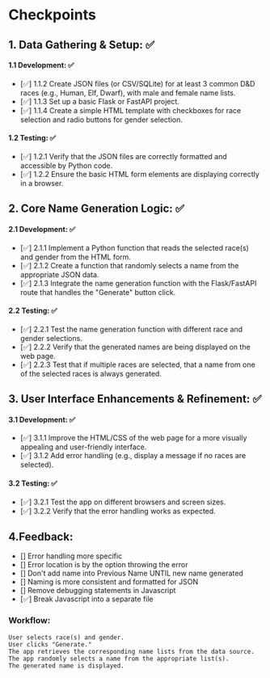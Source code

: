 # Checkpoints
## 1. Data Gathering & Setup: ✅ 
#### 1.1 Development: ✅
- [✅] 1.1.2 Create JSON files (or CSV/SQLite) for at least 3 common D&D races (e.g., Human, Elf, Dwarf), with male and female name lists. 
- [✅] 1.1.3 Set up a basic Flask or FastAPI project.
- [✅] 1.1.4 Create a simple HTML template with checkboxes for race selection and radio buttons for gender selection.  
#### 1.2 Testing: ✅
- [✅] 1.2.1 Verify that the JSON files are correctly formatted and accessible by Python code. 
- [✅] 1.2.2 Ensure the basic HTML form elements are displaying correctly in a browser.


## 2. Core Name Generation Logic:  ✅ 
#### 2.1 Development: ✅
- [✅] 2.1.1 Implement a Python function that reads the selected race(s) and gender from the HTML form.
- [✅] 2.1.2 Create a function that randomly selects a name from the appropriate JSON data.
- [✅] 2.1.3 Integrate the name generation function with the Flask/FastAPI route that handles the "Generate" button click.
#### 2.2 Testing: ✅
- [✅] 2.2.1 Test the name generation function with different race and gender selections.
- [✅] 2.2.2 Verify that the generated names are being displayed on the web page.
- [✅] 2.2.3 Test that if multiple races are selected, that a name from one of the selected races is always generated.


## 3. User Interface Enhancements & Refinement: ✅
#### 3.1 Development: ✅
- [✅] 3.1.1 Improve the HTML/CSS of the web page for a more visually appealing and user-friendly interface.
- [✅] 3.1.2 Add error handling (e.g., display a message if no races are selected).
#### 3.2 Testing: ✅
- [✅] 3.2.1 Test the app on different browsers and screen sizes.
- [✅] 3.2.2 Verify that the error handling works as expected.

    

## 4.Feedback:
- [] Error handling more specific
- [] Error location is by the option throwing the error
- [] Don't add name into Previous Name UNTIL new name generated
- [] Naming is more consistent and formatted for JSON
- [] Remove debugging statements in Javascript
- [✅] Break Javascript into a separate file

### Workflow:
    User selects race(s) and gender.
    User clicks "Generate."
    The app retrieves the corresponding name lists from the data source.
    The app randomly selects a name from the appropriate list(s).
    The generated name is displayed.

